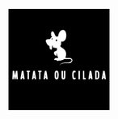 <!-- markdownlint-disable MD033 MD041 -->

<p align="center">
  <a href="https://github.com/joaovitor2614/"><img src="web/public/logo.svg" width="200" height="200" alt="github"></a>
</p>

